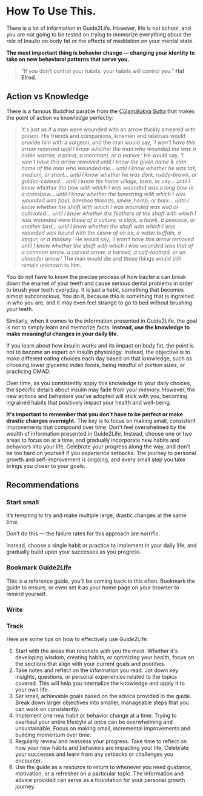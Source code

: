 # How To Use This. 
There is a lot of information in Guide2Life. However, life is not school, and you are not going to be tested on trying to memorize everything about the role of Insulin on body fat or the effects of meditation on your mental state.

**The most important thing is behavior change — changing your identity to take on new behavioral patterns that serve you.** 

> “If you don’t control your habits, your habits will control you.” **Hal Elrod.**

## Action vs Knowledge

There is a famous Buddhist parable from the [Cūḷamālukya Sutta](https://encyclopediaofbuddhism.org/wiki/C%C5%AB%E1%B8%B7am%C4%81lukya_Sutta) that makes the point of action vs knowledge perfectly:

> It's just as if a man were wounded with an arrow thickly smeared with poison. His friends and companions, kinsmen and relatives would provide him with a surgeon, and the man would say, _'I won't have this arrow removed until I know whether the man who wounded me was a noble warrior, a priest, a merchant, or a worker.'_ He would say, _'I won't have this arrow removed until I know the given name & clan name of the man who wounded me... until I know whether he was tall, medium, or short... until I know whether he was dark, ruddy-brown, or golden-colored... until I know his home village, town, or city... until I know whether the bow with which I was wounded was a long bow or a crossbow... until I know whether the bowstring with which I was wounded was fiber, bamboo threads, sinew, hemp, or bark... until I know whether the shaft with which I was wounded was wild or cultivated... until I know whether the feathers of the shaft with which I was wounded were those of a vulture, a stork, a hawk, a peacock, or another bird... until I know whether the shaft with which I was wounded was bound with the sinew of an ox, a water buffalo, a langur, or a monkey.'_ He would say, _'I won't have this arrow removed until I know whether the shaft with which I was wounded was that of a common arrow, a curved arrow, a barbed, a calf-toothed, or an oleander arrow.'_ The man would die and those things would still remain unknown to him.

You do not have to know the precise process of how bacteria can break down the enamel of your teeth and cause serious dental problems in order to brush your teeth everyday. It is just a habit, something that becomes almost subconscious. You do it, because this is something that is ingrained in who you are, and it may even feel strange to go to bed without brushing your teeth.

Similarly, when it comes to the information presented in Guide2Life, the goal is not to simply learn and memorize facts. **Instead, use the knowledge to make meaningful changes in your daily life.**

If you learn about how insulin works and its impact on body fat, the point is not to become an expert on insulin physiology. Instead, the objective is to make different eating choices each day based on that knowledge, such as choosing lower glycemic index foods, being mindful of portion sizes, or practicing OMAD.

Over time, as you consistently apply this knowledge to your daily choices, the specific details about insulin may fade from your memory. However, the new actions and behaviors you've adopted will stick with you, becoming ingrained habits that positively impact your health and well-being.

**It's important to remember that you don't have to be perfect or make drastic changes overnight.** The key is to focus on making small, consistent improvements that compound over time. Don't feel overwhelmed by the wealth of information presented in Guide2Life. Instead, choose one or two areas to focus on at a time, and gradually incorporate new habits and behaviors into your life. Celebrate your progress along the way, and don't be too hard on yourself if you experience setbacks. The journey to personal growth and self-improvement is ongoing, and every small step you take brings you closer to your goals.

## Recommendations

### Start small

It’s tempting to try and make multiple large, drastic changes at  the same time. 

Don’t do this — the failure rates for this approach are horrific. 

Instead, choose a single habit or practice to implement in your daily life, and gradually build upon your successes as you progress.

### Bookmark Guide2Life

This is a reference guide, you’ll be coming back to this often. Bookmark the guide to ensure, or even set it as your home page on your browser to remind yourself.

### Write

### Track
Here are some tips on how to effectively use Guide2Life:

1. Start with the areas that resonate with you the most. Whether it's developing wisdom, creating habits, or optimizing your health, focus on the sections that align with your current goals and priorities.
2. Take notes and reflect on the information you read. Jot down key insights, questions, or personal experiences related to the topics covered. This will help you internalize the knowledge and apply it to your own life.
3. Set small, achievable goals based on the advice provided in the guide. Break down larger objectives into smaller, manageable steps that you can work on consistently. 
4. Implement one new habit or behavior change at a time. Trying to overhaul your entire lifestyle at once can be overwhelming and unsustainable. Focus on making small, incremental improvements and building momentum over time.
5. Regularly review and reassess your progress. Take time to reflect on how your new habits and behaviors are impacting your life. Celebrate your successes and learn from any setbacks or challenges you encounter.
6. Use the guide as a resource to return to whenever you need guidance, motivation, or a refresher on a particular topic. The information and advice provided can serve as a foundation for your personal growth journey.

